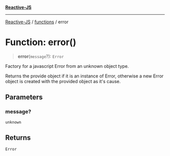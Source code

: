 [**Reactive-JS**](../../README.md)

***

[Reactive-JS](../../README.md) / [functions](../README.md) / error

# Function: error()

> **error**(`message`?): `Error`

Factory for a javascript Error from an unknown object type.

Returns the provide object if it is an instance of Error,
otherwise a new Error object is created with the provided object as it's cause.

## Parameters

### message?

`unknown`

## Returns

`Error`
